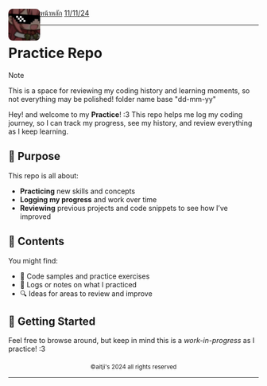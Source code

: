 <div align="left">
    <img src="https://raw.githubusercontent.com/aitji/practice/refs/heads/main/img/aitji-round.png" alt="aitji" align="left" width="64" height="auto">
    <p>
    <a href="#">หน้าหลัก</a>
    <a href="./11-11-24/">11/11/24</a>
    </p>
</div>

<hr>

# Practice Repo
> [!NOTE]
> This is a space for reviewing my coding history and learning moments, so not everything may be polished!
> folder name base "dd-mm-yy"

Hey! and welcome to my **Practice**! :3 This repo helps me log my coding journey, so I can track my progress, see my history, and review everything as I keep learning.

## 📜 Purpose
This repo is all about:
- **Practicing** new skills and concepts
- **Logging my progress** and work over time
- **Reviewing** previous projects and code snippets to see how I’ve improved

## 🐾 Contents
You might find:
- 📝 Code samples and practice exercises
- 📅 Logs or notes on what I practiced
- 🔍 Ideas for areas to review and improve

## 🚀 Getting Started
Feel free to browse around, but keep in mind this is a *work-in-progress* as I practice! :3

<div align="center"><sub>©aitji's 2024 all rights reserved</sub></div>
<hr>